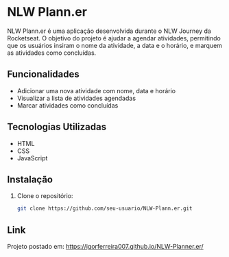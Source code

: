 # NLW Plann.er

NLW Plann.er é uma aplicação desenvolvida durante o NLW Journey da Rocketseat. O objetivo do projeto é ajudar a agendar atividades, permitindo que os usuários insiram o nome da atividade, a data e o horário, e marquem as atividades como concluídas.

## Funcionalidades

- Adicionar uma nova atividade com nome, data e horário
- Visualizar a lista de atividades agendadas
- Marcar atividades como concluídas

## Tecnologias Utilizadas

- HTML
- CSS
- JavaScript

## Instalação

1. Clone o repositório:
   ```bash
   git clone https://github.com/seu-usuario/NLW-Plann.er.git

## Link
Projeto postado em: https://igorferreira007.github.io/NLW-Planner.er/